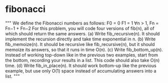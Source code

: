 # fibonacci
"""
We define the Fibonacci numbers as follows:
F0 = 0
F1 = 1
∀n > 1, Fn = Fn−1 + Fn−2
For this problem, you will code four versions of fib(n), all of which should return the
same answers.
(a) Write fib_recursive(n). It should implement the recursion directly and take
time exponential in n.
(b) Write fib_memoize(n). It should be recursive like fib_recursive(n), but it
should memoize its answers, so that it runs in time O(n).
(c) Write fib_bottom_up(n). Instead of working top-down like in the previous two
examples, start from the bottom, recording your results in a list. This code should
also take O(n) time.
(d) Write fib_in_place(n). It should work bottom-up like the previous example,
but use only O(1) space instead of accumulating answers into a list.
"""
